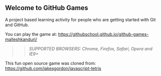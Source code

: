 ## Welcome to GitHub Games

A project based learning activity for people who are getting started with Git and GitHub.

You can play the game at: https://githubschool.github.io/github-games-malleshkanduri/

>> _*SUPPORTED BROWSERS*: Chrome, Firefox, Safari, Opera and IE9+_

This fun open source game was cloned from: https://github.com/jakesgordon/javascript-tetris

